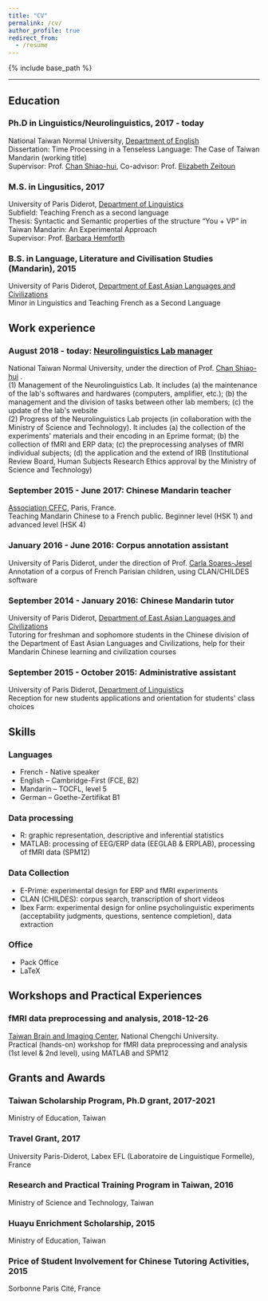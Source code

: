 ```yaml
---
title: "CV"
permalink: /cv/
author_profile: true
redirect_from:
  - /resume
---
```


{% include base_path %}

--- 
## Education

### Ph.D in Linguistics/Neurolinguistics, 2017 - today
National Taiwan Normal University, [Department of English](http://www.eng.ntnu.edu.tw/en/) <br>
Dissertation: Time Processing in a Tenseless Language: The Case of Taiwan Mandarin (working title) <br>
Supervisor: Prof. [Chan Shiao-hui](http://www.eng.ntnu.edu.tw/en/members/bio.php?PID=149), Co-advisor: Prof. [Elizabeth Zeitoun](http://www.ling.sinica.edu.tw/v3-3-1_en.asp-auserid=21.htm)
### M.S. in Lingusitics, 2017
University of Paris Diderot, [Department of Linguistics](http://www.linguist.univ-paris-diderot.fr/presentation_anglais) <br>
Subfield: Teaching French as a second language <br>
Thesis: Syntactic and Semantic properties of the structure “You + VP” in Taiwan Mandarin: An Experimental Approach <br>
Supervisor: Prof. [Barbara Hemforth](http://www.llf.cnrs.fr/fr/Gens/Hemforth)
### B.S. in Language, Literature and Civilisation Studies (Mandarin), 2015
University of Paris Diderot, [Department of East Asian Languages and Civilizations](http://w3.univ-paris-diderot.fr/ufr_lcao/) <br>
Minor in Linguistics and Teaching French as a Second Language

## Work experience

### August 2018 - today: [Neurolinguistics Lab manager](https://neurolinguisticslabntnu.wordpress.com/)
National Taiwan Normal University, under the direction of Prof. [Chan Shiao-hui](http://www.eng.ntnu.edu.tw/en/members/bio.php?PID=149) .<br>
(1) Management of the Neurolinguistics Lab. It includes 
(a) the maintenance of the lab's softwares and hardwares (computers, amplifier, etc.); 
(b) the management and the division of tasks between other lab members; 
(c) the update of the lab's website <br>
(2) Progress of the Neurolinguistics Lab projects (in collaboration with the Ministry of Science and Technology). It includes 
(a) the collection of the experiments' materials and their encoding in an Eprime format; 
(b) the collection of fMRI and ERP data; 
(c) the preprocessing analyses of fMRI individual subjects; 
(d) the application and the extend of IRB (Institutional Review Board, Human Subjects Research Ethics approval by the Ministry of Science and Technology)

### September 2015 - June 2017: Chinese Mandarin teacher
[Association CFFC](http://www.cffc.fr/), Paris, France. <br>
Teaching Mandarin Chinese to a French public. Beginner level (HSK 1) and advanced level (HSK 4)

### January 2016 - June 2016: Corpus annotation assistant
University of Paris Diderot, under the direction of Prof. [Carla Soares-Jesel](http://www.llf.cnrs.fr/fr/Gens/Soares-Jesel) <br>
Annotation of a corpus of French Parisian children, using CLAN/CHILDES software
  
### September 2014 - January 2016: Chinese Mandarin tutor
University of Paris Diderot, [Department of East Asian Languages and Civilizations](http://w3.univ-paris-diderot.fr/ufr_lcao/) <br>
Tutoring for freshman and sophomore students in the Chinese division of the Department of East Asian Languages and Civilizations, help for their Mandarin Chinese learning and civilization courses

### September 2015 - October 2015: Administrative assistant
University of Paris Diderot, [Department of Linguistics](http://www.linguist.univ-paris-diderot.fr/presentation_anglais) <br>
Reception for new students applications and orientation for students' class choices

## Skills

### <b>Languages</b>
  * French - Native speaker
  * English – Cambridge-First (FCE, B2)
  * Mandarin – TOCFL, level 5
  * German – Goethe-Zertifikat B1
### <b> Data processing </b>
  * R: graphic representation, descriptive and inferential statistics
  * MATLAB: processing of EEG/ERP data (EEGLAB & ERPLAB), processing of fMRI data (SPM12)
### <b> Data Collection </b>
  * E-Prime: experimental design for ERP and fMRI experiments
  * CLAN (CHILDES): corpus search, transcription of short videos
  * Ibex Farm: experimental design for online psycholinguistic experiments (acceptability judgments, questions, sentence completion), data extraction
### <b> Office </b>
  * Pack Office
  * LaTeX
  
## Workshops and Practical Experiences

### fMRI data preprocessing and analysis, 2018-12-26
[Taiwan Brain and Imaging Center](http://tmbic.nccu.edu.tw/main.php), National Chengchi University. <br>
Practical (hands-on) workshop for fMRI data preprocessing and analysis (1st level & 2nd level), using MATLAB and SPM12

## Grants and Awards

### Taiwan Scholarship Program, Ph.D grant, 2017-2021
Ministry of Education, Taiwan
  
### Travel Grant, 2017
University Paris-Diderot, Labex EFL (Laboratoire de Linguistique Formelle), France
  
### Research and Practical Training Program in Taiwan, 2016
Ministry of Science and Technology, Taiwan
  
### Huayu Enrichment Scholarship, 2015
Ministry of Education, Taiwan
  
### Price of Student Involvement for Chinese Tutoring Activities, 2015
Sorbonne Paris Cité, France
